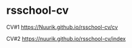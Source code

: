 # rsschool-cv
CV#1 https://Nuurik.github.io/rsschool-cv/cv 

CV#2 https://nuurik.github.io/rsschool-cv/index